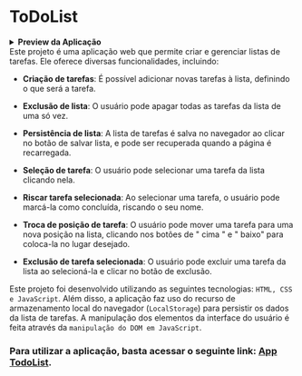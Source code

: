# ToDoList
<details>
  <summary><strong> Preview da Aplicação </strong></summary>
  <p>Gif do App </p>
  <img src="./src/images/gifPreview.gif" alt="gif" width="450px"/>
</details>
Este projeto é uma aplicação web que permite criar e gerenciar listas de tarefas. Ele oferece diversas funcionalidades, incluindo:

- **Criação de tarefas**: É possível adicionar novas tarefas à lista, definindo o que será a tarefa.

- **Exclusão de lista**: O usuário pode apagar todas as tarefas da lista de uma só vez.

- **Persistência de lista**: A lista de tarefas é salva no navegador ao clicar no botão de salvar lista, e pode ser recuperada quando a página é recarregada.

- **Seleção de tarefa**: O usuário pode selecionar uma tarefa da lista clicando nela.

- **Riscar tarefa selecionada**: Ao selecionar uma tarefa, o usuário pode marcá-la como concluída, riscando o seu nome.

- **Troca de posição de tarefa**: O usuário pode mover uma tarefa para uma nova posição na lista, clicando nos botões de " cima " e " baixo" para coloca-la no lugar desejado.

- **Exclusão de tarefa selecionada**: O usuário pode excluir uma tarefa da lista ao selecioná-la e clicar no botão de exclusão.

Este projeto foi desenvolvido utilizando as seguintes tecnologias: `HTML, CSS e JavaScript`. Além disso, a aplicação faz uso do recurso de armazenamento local do navegador (`LocalStorage`) para persistir os dados da lista de tarefas. A manipulação dos elementos da interface do usuário é feita através da `manipulação do DOM em JavaScript`.

### Para utilizar a aplicação, basta acessar o seguinte link: [App TodoList](https://brunobenunes.github.io/todolist/).
